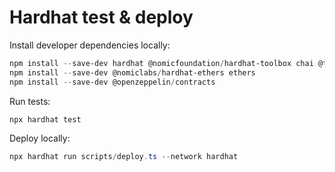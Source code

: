 # Hardhat test & deploy

Install developer dependencies locally:

```powershell
npm install --save-dev hardhat @nomicfoundation/hardhat-toolbox chai @types/chai
npm install --save-dev @nomiclabs/hardhat-ethers ethers
npm install --save-dev @openzeppelin/contracts
```

Run tests:

```powershell
npx hardhat test
```

Deploy locally:

```powershell
npx hardhat run scripts/deploy.ts --network hardhat
```
